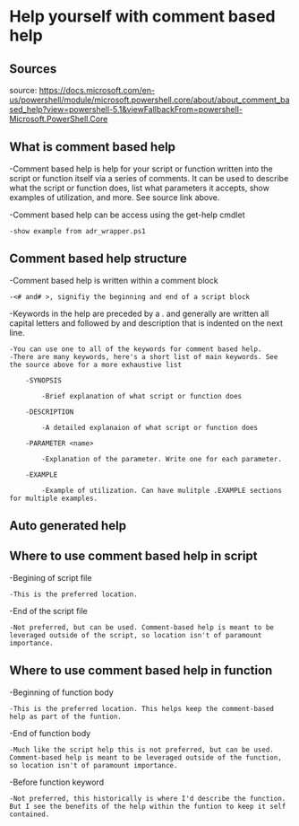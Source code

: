 # Help yourself with comment based help

## Sources

source:  <https://docs.microsoft.com/en-us/powershell/module/microsoft.powershell.core/about/about_comment_based_help?view=powershell-5.1&viewFallbackFrom=powershell-Microsoft.PowerShell.Core>


## What is comment based help

-Comment based help is help for your script or function written into the script or function itself via a series of comments. It can be used to describe what the script or function does, list what parameters it accepts, show examples of utilization, and more. See source link above.

-Comment based help can be access using the get-help cmdlet
    
    -show example from adr_wrapper.ps1
## Comment based help structure

-Comment based help is written within a comment block

    -<# and# >, signifiy the beginning and end of a script block

-Keywords in the help are preceded by a . and generally are written all capital letters and followed by and description that is indented on the next line.

    -You can use one to all of the keywords for comment based help.
    -There are many keywords, here's a short list of main keywords. See the source above for a more exhaustive list
    
        -SYNOPSIS

            -Brief explanation of what script or function does

        -DESCRIPTION

            -A detailed explanaion of what script or function does

        -PARAMETER <name>

            -Explanation of the parameter. Write one for each parameter.

        -EXAMPLE

            -Example of utilization. Can have mulitple .EXAMPLE sections for multiple examples.

## Auto generated help



## Where to use comment based help in script

-Begining of script file

    -This is the preferred location.

-End of the script file

    -Not preferred, but can be used. Comment-based help is meant to be leveraged outside of the script, so location isn't of paramount importance.

## Where to use comment based help in function

-Beginning of function body

    -This is the preferred location. This helps keep the comment-based help as part of the funtion.

-End of function body

    -Much like the script help this is not preferred, but can be used. Comment-based help is meant to be leveraged outside of the function, so location isn't of paramount importance.

-Before function keyword

    -Not preferred, this historically is where I'd describe the function. But I see the benefits of the help within the funtion to keep it self contained.



